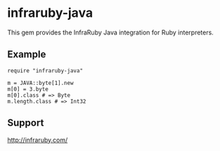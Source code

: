 infraruby-java
==============

This gem provides the InfraRuby Java integration for Ruby interpreters.


Example
-------

	require "infraruby-java"

	m = JAVA::byte[1].new
	m[0] = 3.byte
	m[0].class # => Byte
	m.length.class # => Int32


Support
-------

http://infraruby.com/
